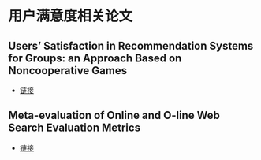 # 用户满意度相关论文
## Users’ Satisfaction in Recommendation Systems for Groups: an Approach Based on Noncooperative Games
* [链接](http://citeseerx.ist.psu.edu/viewdoc/download;jsessionid=F286D73BFC2DE9F9E4DE530FB2EC759E?doi=10.1.1.401.9824&rep=rep1&type=pdf)

## Meta-evaluation of Online and O-line Web Search Evaluation Metrics
* [链接](http://www.thuir.cn/group/~YQLiu/publications/sigir2017Chen.pdf)
